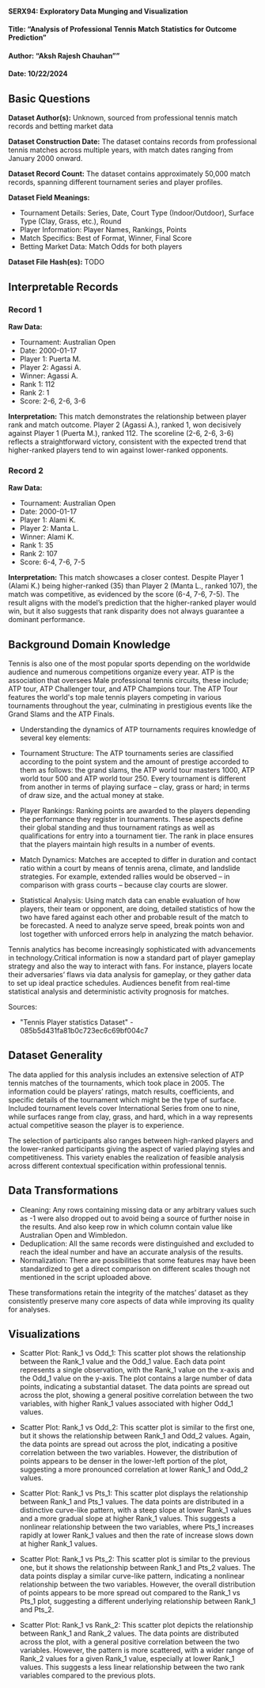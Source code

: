 #### SERX94: Exploratory Data Munging and Visualization
#### Title: “Analysis of Professional Tennis Match Statistics for Outcome Prediction”
#### Author: “Aksh Rajesh Chauhan””
#### Date: 10/22/2024

## Basic Questions
**Dataset Author(s):** Unknown, sourced from professional tennis match records and betting market data

**Dataset Construction Date:** The dataset contains records from professional tennis matches across multiple years, with match dates ranging from January 2000 onward.

**Dataset Record Count:** The dataset contains approximately 50,000 match records, spanning different tournament series and player profiles.

**Dataset Field Meanings:** 
* Tournament Details: Series, Date, Court Type (Indoor/Outdoor), Surface Type (Clay, Grass, etc.), Round
* Player Information: Player Names, Rankings, Points
* Match Specifics: Best of Format, Winner, Final Score
* Betting Market Data: Match Odds for both players

**Dataset File Hash(es):** TODO

## Interpretable Records
### Record 1
**Raw Data:** 

* Tournament: Australian Open
* Date: 2000-01-17
* Player 1: Puerta M.
* Player 2: Agassi A.
* Winner: Agassi A.
* Rank 1: 112
* Rank 2: 1
* Score: 2-6, 2-6, 3-6

**Interpretation:** This match demonstrates the relationship between player rank and match outcome. Player 2 (Agassi A.), ranked 1, won decisively against Player 1 (Puerta M.), ranked 112. The scoreline (2-6, 2-6, 3-6) reflects a straightforward victory, consistent with the expected trend that higher-ranked players tend to win against lower-ranked opponents.

### Record 2
**Raw Data:** 

* Tournament: Australian Open
* Date: 2000-01-17
* Player 1: Alami K.
* Player 2: Manta L.
* Winner: Alami K.
* Rank 1: 35
* Rank 2: 107
* Score: 6-4, 7-6, 7-5

**Interpretation:** This match showcases a closer contest. Despite Player 1 (Alami K.) being higher-ranked (35) than Player 2 (Manta L., ranked 107), the match was competitive, as evidenced by the score (6-4, 7-6, 7-5). The result aligns with the model’s prediction that the higher-ranked player would win, but it also suggests that rank disparity does not always guarantee a dominant performance.

## Background Domain Knowledge
Tennis is also one of the most popular sports depending on the worldwide audience and numerous competitions organize every year. ATP is the association that oversees Male professional tennis circuits, these include; ATP tour, ATP Challenger tour, and ATP Champions tour. The ATP Tour features the world's top male tennis players competing in various tournaments throughout the year, culminating in prestigious events like the Grand Slams and the ATP Finals.

* Understanding the dynamics of ATP tournaments requires knowledge of several key elements:
* Tournament Structure: The ATP tournaments series are classified according to the point system and the amount of prestige accorded to them as follows: the grand slams, the ATP world tour masters 1000, ATP world tour 500 and ATP world tour 250. Every tournament is different from another in terms of playing surface – clay, grass or hard; in terms of draw size, and the actual money at stake.

* Player Rankings: Ranking points are awarded to the players depending the performance they register in tournaments. These aspects define their global standing and thus tournament ratings as well as qualifications for entry into a tournament tier. The rank in place ensures that the players maintain high results in a number of events.

* Match Dynamics: Matches are accepted to differ in duration and contact ratio within a court by means of tennis arena, climate, and landslide strategies. For example, extended rallies would be observed – in comparison with grass courts – because clay courts are slower.

* Statistical Analysis: Using match data can enable evaluation of how players, their team or opponent, are doing, detailed statistics of how the two have fared against each other and probable result of the match to be forecasted. A need to analyze serve speed, break points won and lost together with unforced errors help in analyzing the match behavior.

Tennis analytics has become increasingly sophisticated with advancements in technology.Critical information is now a standard part of player gameplay strategy and also the way to interact with fans. For instance, players locate their adversaries’ flaws via data analysis for gameplay, or they gather data to set up ideal practice schedules. Audiences benefit from real-time statistical analysis and deterministic activity prognosis for matches.


Sources:
* "Tennis Player statistics Dataset" - 085b5d431fa81b0c723ec6c69bf004c7


## Dataset Generality
The data applied for this analysis includes an extensive selection of ATP tennis matches of the tournaments, which took place in 2005. The information could be players’ ratings, match results, coefficients, and specific details of the tournament which might be the type of surface. Included tournament levels cover International Series from one to nine, while surfaces range from clay, grass, and hard, which in a way represents actual competitive season the player is to experience.

The selection of participants also ranges between high-ranked players and the lower-ranked participants giving the aspect of varied playing styles and competitiveness. This variety enables the realization of feasible analysis across different contextual specification within professional tennis.

## Data Transformations
* Cleaning: Any rows containing missing data or any arbitrary values such as -1 were also dropped out to avoid being a source of further noise in the results. And also keep row in which column contain value like Australian Open and Wimbledon.
* Deduplication: All the same records were distinguished and excluded to reach the ideal number and have an accurate analysis of the results.
* Normalization: There are possibilities that some features may have been standardized to get a direct comparison on different scales though not mentioned in the script uploaded above.

These transformations retain the integrity of the matches’ dataset as they consistently preserve many core aspects of data while improving its quality for analyses.


## Visualizations

* Scatter Plot: Rank_1 vs Odd_1:
This scatter plot shows the relationship between the Rank_1 value and the Odd_1 value. Each data point represents a single observation, with the Rank_1 value on the x-axis and the Odd_1 value on the y-axis. The plot contains a large number of data points, indicating a substantial dataset. The data points are spread out across the plot, showing a general positive correlation between the two variables, with higher Rank_1 values associated with higher Odd_1 values.

* Scatter Plot: Rank_1 vs Odd_2:
This scatter plot is similar to the first one, but it shows the relationship between Rank_1 and Odd_2 values. Again, the data points are spread out across the plot, indicating a positive correlation between the two variables. However, the distribution of points appears to be denser in the lower-left portion of the plot, suggesting a more pronounced correlation at lower Rank_1 and Odd_2 values.

* Scatter Plot: Rank_1 vs Pts_1:
This scatter plot displays the relationship between Rank_1 and Pts_1 values. The data points are distributed in a distinctive curve-like pattern, with a steep slope at lower Rank_1 values and a more gradual slope at higher Rank_1 values. This suggests a nonlinear relationship between the two variables, where Pts_1 increases rapidly at lower Rank_1 values and then the rate of increase slows down at higher Rank_1 values.

* Scatter Plot: Rank_1 vs Pts_2:
This scatter plot is similar to the previous one, but it shows the relationship between Rank_1 and Pts_2 values. The data points display a similar curve-like pattern, indicating a nonlinear relationship between the two variables. However, the overall distribution of points appears to be more spread out compared to the Rank_1 vs Pts_1 plot, suggesting a different underlying relationship between Rank_1 and Pts_2.

* Scatter Plot: Rank_1 vs Rank_2:
This scatter plot depicts the relationship between Rank_1 and Rank_2 values. The data points are distributed across the plot, with a general positive correlation between the two variables. However, the pattern is more scattered, with a wider range of Rank_2 values for a given Rank_1 value, especially at lower Rank_1 values. This suggests a less linear relationship between the two rank variables compared to the previous plots.